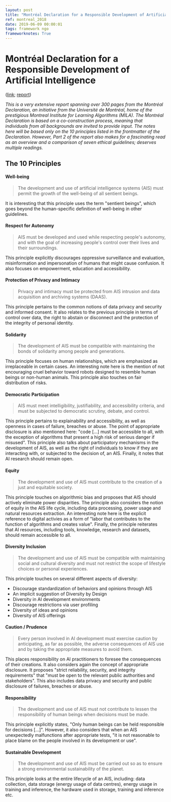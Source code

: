 ```yaml
---
layout: post
title: "Montréal Declaration for a Responsible Development of Artificial Intelligence"
ref: montreal_2018
date: 2019-06-09 00:00:01
tags: framework ngo
frameworknotes: True
---
```


# Montréal Declaration for a Responsible Development of Artificial Intelligence

([link](https://www.montrealdeclaration-responsibleai.com/); [report](https://docs.wixstatic.com/ugd/ebc3a3_5c89e007e0de440097cef36dcd69c7b0.pdf))

*This is a very extensive report spanning over 300 pages from the Montréal Declaration, an initiative from the Université de Montréal, home of the prestigious Montreal Institute for Learning Algorithms (MILA). The Montréal Declaration is based on a co-construction process, meaning that individuals from all backgrounds are invited to provide input. The notes here will be based only on the 10 principles listed in the frontmatter of the Declaration. However, Part 2 of the report also makes for a fascinating read as an overview and a comparison of seven ethical guidelines; deserves multiple readings.*

## The 10 Principles

#### Well-being

> The development and use of artificial intelligence systems (AIS) must permit the growth of the well-being of all sentient beings.

It is interesting that this principle uses the term "sentient beings", which goes beyond the human-specific definition of well-being in other guidelines.

#### Respect for Autonomy

> AIS must be developed and used while respecting people's autonomy, and with the goal of increasing people's control over their lives and their surroundings.

This principle explicitly discourages oppressive surveillance and evaluation, misinformation and impersonation of humans that might cause confusion. It also focuses on empowerment, education and accessibility. 

#### Protection of Privacy and Intimacy

> Privacy and intimacy must be protected from AIS intrusion and data acquisition and archiving systems (DAAS).

This principle pertains to the common notions of data privacy and security and informed consent. It also relates to the previous principle in terms of control over data, the right to abstain or disconnect and the protection of the integrity of personal identity.

#### Solidarity

> The development of AIS must be compatible with maintaining the bonds of solidarity among people and generations.

This principle focuses on human relationships, which are emphasized as irreplaceable in certain cases. An interesting note here is the mention of not encouraging cruel behavior toward robots designed to resemble human beings or non-human animals. This principle also touches on fair distribution of risks.

#### Democratic Participation

> AIS must meet intelligibility, justifiability, and accessibility criteria, and must be subjected to democratic scrutiny, debate, and control.

This principle pertains to explainability and accessibility, as well as openness in cases of failure, breaches or abuse. The point of appropriate disclosure is also mentioned here: "code [...] must be accessible to all, with the exception of algorithms that present a high risk of serious danger if misused". This principle also talks about participatory mechanisms in the development of AIS, as well as the right of individuals to know if they are interacting with, or subjected to the decision of, an AIS. Finally, it notes that AI research should remain open.

#### Equity

> The development and use of AIS must contribute to the creation of a just and equitable society.

This principle touches on algorithmic bias and proposes that AIS should actively eliminate power disparities. The principle also considers the notion of equity in the AIS life cycle, including data processing, power usage and natural resources extraction. An interesting note here is the explicit reference to digital activies as a form of "labor that contributes to the function of algorithms and creates value". Finally, the principle reiterates that AI resources, including tools, knowledge, research and datasets, should remain accessible to all.

#### Diversity Inclusion

> The development and use of AIS must be compatible with maintaining social and cultural diversity and must not restrict the scope of lifestyle choices or personal experiences.

This principle touches on several different aspects of diversity:

- Discourage standardization of behaviors and opinions through AIS
- An implicit suggestion of Diversity by Design
- Diversity in AI development environments
- Discourage restrictions via user profiling
- Diversity of ideas and opinions
- Diversity of AIS offerings

#### Caution / Prudence

> Every person involved in AI development must exercise caution by anticipating, as far as possible, the adverse consequences of AIS use and by taking the appropriate measures to avoid them.

This places responsibility on AI practitioners to foresee the consequences of their creations. It also considers again the concept of appropriate disclosure. It proposes "strict reliability, security, and integrity requirements" that "must be open to the relevant public authorities and stakeholders". This also includes data privacy and security and public disclosure of failures, breaches or abuse.

#### Responsibility

> The development and use of AIS must not contribute to lessen the responsibility of human beings when decisions must be made.

This principle explicitly states, "Only human beings can be held responsible for decisions [...]". However, it also considers that when an AIS unexpectedly malfunctions after appropriate tests, "it is not reasonable to place blame on the people involved in its development or use".

#### Sustainable Development

> The development and use of AIS must be carried out so as to ensure a strong environmental sustainability of the planet.

This principle looks at the entire lifecycle of an AIS, including: data collection, data storage (energy usage of data centres), energy usage in training and inference, the hardware used in storage, training and inference etc.
